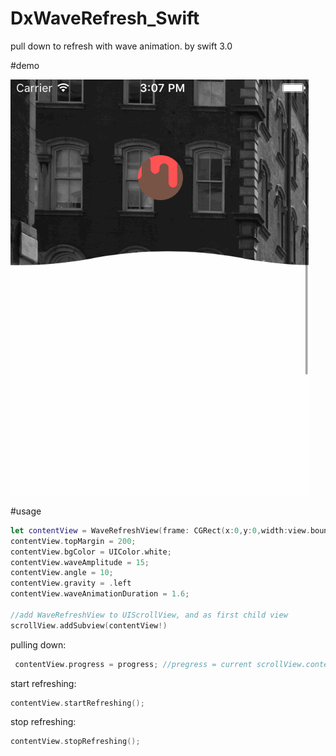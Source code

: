 # DxWaveRefresh_Swift

pull down to refresh with wave animation. by swift 3.0

#demo


![](https://github.com/StevenDXC/DxWaveRefresh_Swift/blob/master/image/waverefresh.gif)

#usage


```swift
let contentView = WaveRefreshView(frame: CGRect(x:0,y:0,width:view.bounds.width,height:1000));
contentView.topMargin = 200;      
contentView.bgColor = UIColor.white;
contentView.waveAmplitude = 15;
contentView.angle = 10;
contentView.gravity = .left
contentView.waveAnimationDuration = 1.6;

//add WaveRefreshView to UIScrollView, and as first child view
scrollView.addSubview(contentView!)
```

pulling down:

```swift
 contentView.progress = progress; //pregress = current scrollView.contentOffset.y / the contentOffsetY of trigger refreshing
```

start refreshing:

```swift
contentView.startRefreshing();
```


stop refreshing:

```swift
contentView.stopRefreshing();
```



